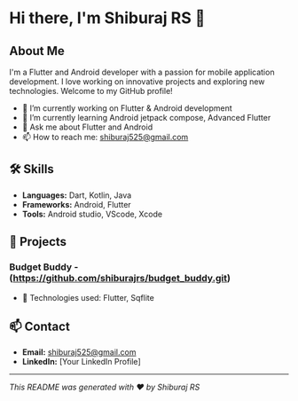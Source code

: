 # Hi there, I'm Shiburaj RS 👋


## About Me

I'm a Flutter and Android developer with a passion for mobile application development. I love working on innovative projects and exploring new technologies. Welcome to my GitHub profile!

- 🔭 I’m currently working on Flutter & Android development
- 🌱 I’m currently learning Android jetpack compose, Advanced Flutter
- 💬 Ask me about Flutter and Android
- 📫 How to reach me: shiburaj525@gmail.com

## 🛠️ Skills

- **Languages:** Dart, Kotlin, Java
- **Frameworks:** Android, Flutter
- **Tools:** Android studio, VScode, Xcode


## 🚀 Projects

### Budget Buddy - (https://github.com/shiburajrs/budget_buddy.git)


- 🔧 Technologies used: Flutter, Sqflite



## 📫 Contact

- **Email:** shiburaj525@gmail.com
- **LinkedIn:** [Your LinkedIn Profile]


---

*This README was generated with ❤️ by Shiburaj RS*
